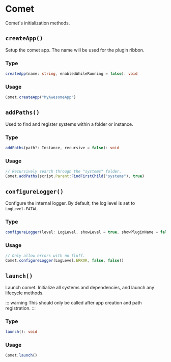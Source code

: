# Comet
Comet's initialization methods.

## `createApp()`

Setup the comet app. The name will be used for the plugin ribbon.

### Type
```ts
createApp(name: string, enabledWhileRunning = false): void
```

### Usage
```ts
Comet.createApp("MyAwesomeApp")
```

## `addPaths()`

Used to find and register systems within a folder or instance.
### Type 
```ts
addPaths(path?: Instance, recursive = false): void
```

### Usage
```ts
// Recursively search through the "systems" folder.
Comet.addPaths(script.Parent:FindFirstChild("systems"), true)
```


## `configureLogger()`
Configure the internal logger. By default, the log level is set to `LogLevel.FATAL`.

### Type 
```ts
configureLogger(level: LogLevel, showLevel = true, showPluginName = false): void
```

### Usage
```ts
// Only allow errors with no fluff.
Comet.configureLogger(LogLevel.ERROR, false, false)) 
```

## `launch()`
Launch comet. Initialize all systems and dependencies, and launch any lifecycle methods.

::: warning
This should only be called after app creation and path registration.
:::

### Type 
```ts
launch(): void
```

### Usage
```ts
Comet.launch()
```
